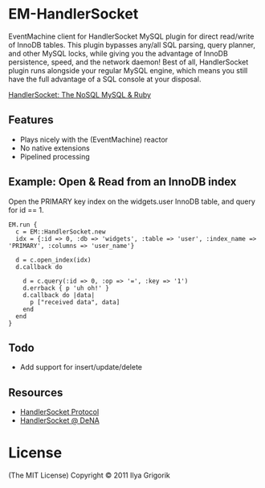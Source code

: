 # EM-HandlerSocket

EventMachine client for HandlerSocket MySQL plugin for direct read/write of InnoDB tables. This plugin bypasses any/all SQL parsing, query planner, and other MySQL locks, while giving you the advantage of InnoDB persistence, speed, and the network daemon! Best of all, HandlerSocket plugin runs alongside your regular MySQL engine, which means you still have the full advantage of a SQL console at your disposal.

[HandlerSocket: The NoSQL MySQL & Ruby](http://www.igvita.com/2011/01/14/handlersocket-the-nosql-mysql-ruby/)

## Features

- Plays nicely with the (EventMachine) reactor
- No native extensions
- Pipelined processing

## Example: Open & Read from an InnoDB index

Open the PRIMARY key index on the widgets.user InnoDB table, and query for id == 1.

    EM.run {
      c = EM::HandlerSocket.new
      idx = {:id => 0, :db => 'widgets', :table => 'user', :index_name => 'PRIMARY', :columns => 'user_name'}

      d = c.open_index(idx)
      d.callback do

        d = c.query(:id => 0, :op => '=', :key => '1')
        d.errback { p 'uh oh!' }
        d.callback do |data|
          p ["received data", data]
        end
      end
    }

## Todo

- Add support for insert/update/delete

## Resources

- [HandlerSocket Protocol](https://github.com/ahiguti/HandlerSocket-Plugin-for-MySQL/blob/master/docs-en/protocol.en.txt)
- [HandlerSocket @ DeNA](http://yoshinorimatsunobu.blogspot.com/2010/10/using-mysql-as-nosql-story-for.html)

# License

(The MIT License)
Copyright © 2011 Ilya Grigorik